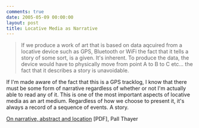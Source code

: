 ```yaml
---
comments: true
date: 2005-05-09 00:00:00
layout: post
title: Locative Media as Narrative
---
```


> If we produce a work of art that is based on data aqcuired from a locative device such as GPS, Bluetooth or WiFi the fact that it tells a story of some sort, is a given. It's inherent. To produce the data, the device would have to physically move from point A to B to C etc... the fact that it describes a story is unavoidable.
  
  

If I'm made aware of the fact that this is a GPS tracklog, I know that there must be some form of narrative regardless of whether or not I'm actually able to read any of it. This is one of the most important aspects of locative media as an art medium. Regardless of how we choose to present it, it's always a record of a sequence of events. A story.





[On narrative, abstract and location](http://pallit.lhi.is/~palli/NarAbsLoc.pdf) \[PDF\], Pall Thayer
